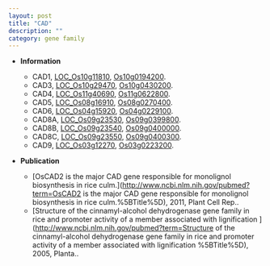 ```yaml
---
layout: post
title: "CAD"
description: ""
category: gene family
---
```


* **Information**  
    + CAD1, [LOC_Os10g11810](http://rice.uga.edu/cgi-bin/ORF_infopage.cgi?orf=LOC_Os10g11810), [Os10g0194200](https://rapdb.dna.affrc.go.jp/locus/?name=Os10g0194200).
    + CAD3, [LOC_Os10g29470](http://rice.uga.edu/cgi-bin/ORF_infopage.cgi?orf=LOC_Os10g29470), [Os10g0430200](https://rapdb.dna.affrc.go.jp/locus/?name=Os10g0430200).
    + CAD4, [LOC_Os11g40690](http://rice.uga.edu/cgi-bin/ORF_infopage.cgi?orf=LOC_Os11g40690), [Os11g0622800](https://rapdb.dna.affrc.go.jp/locus/?name=Os11g0622800).
    + CAD5, [LOC_Os08g16910](http://rice.uga.edu/cgi-bin/ORF_infopage.cgi?orf=LOC_Os08g16910), [Os08g0270400](https://rapdb.dna.affrc.go.jp/locus/?name=Os08g0270400).
    + CAD6, [LOC_Os04g15920](http://rice.uga.edu/cgi-bin/ORF_infopage.cgi?orf=LOC_Os04g15920), [Os04g0229100](https://rapdb.dna.affrc.go.jp/locus/?name=Os04g0229100).
    + CAD8A, [LOC_Os09g23530](http://rice.uga.edu/cgi-bin/ORF_infopage.cgi?orf=LOC_Os09g23530), [Os09g0399800](https://rapdb.dna.affrc.go.jp/locus/?name=Os09g0399800).
    + CAD8B, [LOC_Os09g23540](http://rice.uga.edu/cgi-bin/ORF_infopage.cgi?orf=LOC_Os09g23540), [Os09g0400000](https://rapdb.dna.affrc.go.jp/locus/?name=Os09g0400000).
    + CAD8C, [LOC_Os09g23550](http://rice.uga.edu/cgi-bin/ORF_infopage.cgi?orf=LOC_Os09g23550), [Os09g0400300](https://rapdb.dna.affrc.go.jp/locus/?name=Os09g0400300).
    + CAD9, [LOC_Os03g12270](http://rice.uga.edu/cgi-bin/ORF_infopage.cgi?orf=LOC_Os03g12270), [Os03g0223200](https://rapdb.dna.affrc.go.jp/locus/?name=Os03g0223200).

* **Publication**  
    + [OsCAD2 is the major CAD gene responsible for monolignol biosynthesis in rice culm.](http://www.ncbi.nlm.nih.gov/pubmed?term=OsCAD2 is the major CAD gene responsible for monolignol biosynthesis in rice culm.%5BTitle%5D), 2011, Plant Cell Rep..
    + [Structure of the cinnamyl-alcohol dehydrogenase gene family in rice and promoter activity of a member associated with lignification ](http://www.ncbi.nlm.nih.gov/pubmed?term=Structure of the cinnamyl-alcohol dehydrogenase gene family in rice and promoter activity of a member associated with lignification %5BTitle%5D), 2005, Planta..


